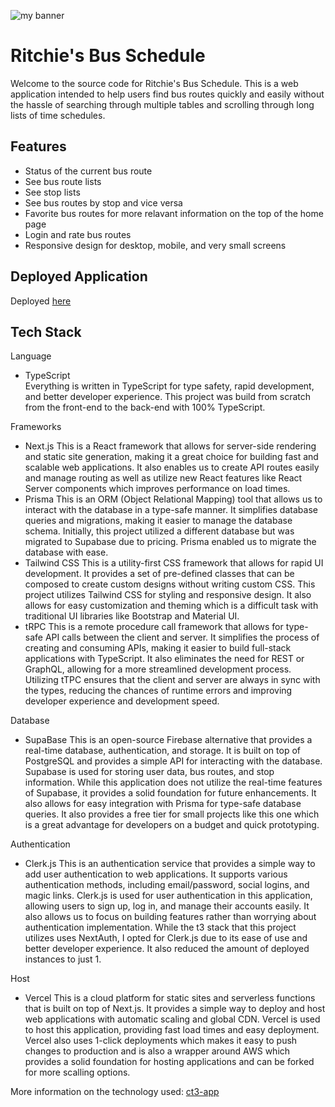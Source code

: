 <p align=”center”>
<img width=”200" height=”200" src="https://github.com/user-attachments/assets/a084b748-ae0b-49a7-8faf-d4c9b2808f68" alt="my banner">
</p>


# Ritchie's Bus Schedule

Welcome to the source code for Ritchie's Bus Schedule. This is a web application intended to help users find bus routes quickly and easily without the hassle of searching through multiple tables and scrolling through long lists of time schedules.

## Features
- Status of the current bus route
- See bus route lists
- See stop lists
- See bus routes by stop and vice versa
- Favorite bus routes for more relavant information on the top of the home page
- Login and rate bus routes
- Responsive design for desktop, mobile, and very small screens

## Deployed Application
Deployed [here](https://rit-bus.app/)

## Tech Stack
Language
- TypeScript  
Everything is written in TypeScript for type safety, rapid development, and better developer experience. This project was build from scratch from the front-end to the back-end with 100% TypeScript.

Frameworks
- Next.js
This is a React framework that allows for server-side rendering and static site generation, making it a great choice for building fast and scalable web applications. It also enables us to create API routes easily and manage routing as well as utilize new React features like React Server components which improves performance on load times.
- Prisma
This is an ORM (Object Relational Mapping) tool that allows us to interact with the database in a type-safe manner. It simplifies database queries and migrations, making it easier to manage the database schema. Initially, this project utilized a different database but was migrated to Supabase due to pricing. Prisma enabled us to migrate the database with ease.
- Tailwind CSS
This is a utility-first CSS framework that allows for rapid UI development. It provides a set of pre-defined classes that can be composed to create custom designs without writing custom CSS. This project utilizes Tailwind CSS for styling and responsive design. It also allows for easy customization and theming which is a difficult task with traditional UI libraries like Bootstrap and Material UI.
- tRPC
This is a remote procedure call framework that allows for type-safe API calls between the client and server. It simplifies the process of creating and consuming APIs, making it easier to build full-stack applications with TypeScript. It also eliminates the need for REST or GraphQL, allowing for a more streamlined development process. Utilizing tTPC ensures that the client and server are always in sync with the types, reducing the chances of runtime errors and improving developer experience and development speed.

Database
- SupaBase
This is an open-source Firebase alternative that provides a real-time database, authentication, and storage. It is built on top of PostgreSQL and provides a simple API for interacting with the database. Supabase is used for storing user data, bus routes, and stop information. While this application does not utilize the real-time features of Supabase, it provides a solid foundation for future enhancements. It also allows for easy integration with Prisma for type-safe database queries. It also provides a free tier for small projects like this one which is a great advantage for developers on a budget and quick prototyping.

Authentication
- Clerk.js
This is an authentication service that provides a simple way to add user authentication to web applications. It supports various authentication methods, including email/password, social logins, and magic links. Clerk.js is used for user authentication in this application, allowing users to sign up, log in, and manage their accounts easily. It also allows us to focus on building features rather than worrying about authentication implementation. While the t3 stack that this project utilizes uses NextAuth, I opted for Clerk.js due to its ease of use and better developer experience. It also reduced the amount of deployed instances to just 1.

Host
- Vercel
This is a cloud platform for static sites and serverless functions that is built on top of Next.js. It provides a simple way to deploy and host web applications with automatic scaling and global CDN. Vercel is used to host this application, providing fast load times and easy deployment. Vercel also uses 1-click deployments which makes it easy to push changes to production and is also a wrapper around AWS which provides a solid foundation for hosting applications and can be forked for more scalling options.

More information on the technology used: [ct3-app](https://create.t3.gg/)
